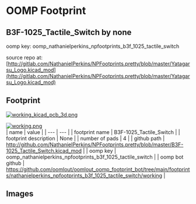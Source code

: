 # OOMP Footprint  
## B3F-1025_Tactile_Switch  by none  
  
oomp key: oomp_nathanielperkins_npfootprints_b3f_1025_tactile_switch  
  
source repo at: [http://gitlab.com/NathanielPerkins/NPFootprints.pretty/blob/master/Yatagarsu_Logo.kicad_mod](http://gitlab.com/NathanielPerkins/NPFootprints.pretty/blob/master/Yatagarsu_Logo.kicad_mod)  
## Footprint  
  
[![working_kicad_pcb_3d.png](working_kicad_pcb_3d_600.png)](working_kicad_pcb_3d.png)  
  
[![working.png](working_600.png)](working.png)  
| name | value | 
| --- | --- | 
| footprint name | B3F-1025_Tactile_Switch | 
| footprint description | None | 
| number of pads | 4 | 
| github path | http://github.com/NathanielPerkins/NPFootprints.pretty/blob/master/B3F-1025_Tactile_Switch.kicad_mod | 
| oomp key | oomp_nathanielperkins_npfootprints_b3f_1025_tactile_switch | 
| oomp bot github | https://github.com/oomlout/oomlout_oomp_footprint_bot/tree/main/footprints/nathanielperkins_npfootprints_b3f_1025_tactile_switch/working | 
## Images  
